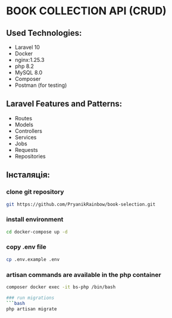 # BOOK COLLECTION API (CRUD)

## Used Technologies:
- Laravel 10
- Docker
- nginx:1.25.3
- php 8.2
- MySQL 8.0
- Composer
- Postman (for testing)

## Laravel Features and Patterns:
- Routes
- Models
- Controllers
- Services
- Jobs
- Requests
- Repositories

## Інсталяція:

### clone git repository
```bash
git https://github.com/PryanikRainbow/book-selection.git
```

### install environment
```bash
cd docker-compose up -d
```
### copy .env file
```bash
cp .env.example .env
```

### artisan commands are available in the php container
```bash
composer docker exec -it bs-php /bin/bash

### run migrations
```bash
php artisan migrate
```
